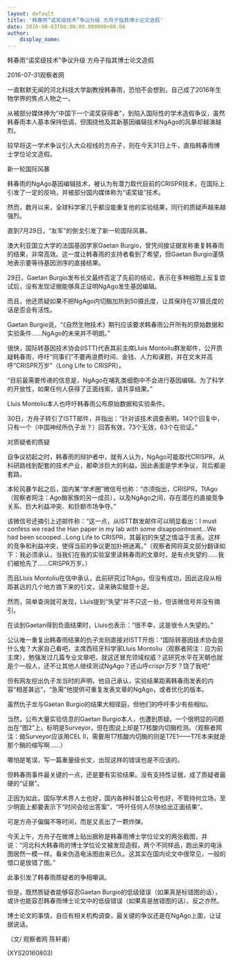 ```yaml
---
layout: default
title: '韩春雨“诺奖级技术”争议升级 方舟子指其博士论文造假'
date: 2016-08-03T00:00:00.000000+08:00
author:
    display_name: 
---
```


韩春雨“诺奖级技术”争议升级 方舟子指其博士论文造假

2016-07-31观察者网

一直默默无闻的河北科技大学副教授韩春雨，恐怕不会想到，自己成了2016年生物学界的焦点人物之一。

从被部分媒体捧为“中国下一个诺奖获得者”，到陷入国际性的学术造假争议，虽然韩春雨本人基本保持低调，但围绕他及其新基因编辑技术NgAgo的风暴却越演越烈。

较早将这一学术争议引入大众视线的方舟子，则在今天31日上午，直指韩春雨博士学位论文造假。

新一轮国际风暴

韩春雨的NgAgo基因编辑技术，被认为有潜力取代目前的CRISPR技术，在国际上引发了一定的反响，并被部分国内媒体称为“诺奖级”技术。

然而，数月以来，全球科学家几乎都没能重复他的实验结果，同行的质疑声越来越强烈。

直到7月29日，“友军”的倒戈引发了新一轮国际风暴。

澳大利亚国立大学的法国基因学家Gaetan Burgio，曾凭间接证据宣称重复韩春雨的结果，非常高效。这一度让韩春雨的支持者看到了希望，但Gaetan Burgio谨慎地表示要等待基因测序的直接结果。

29日，Gaetan Burgio发布长文最终否定了先前的结论，表示在多种细胞上反复尝试后，没有发现证据能够真正证明NgAgo发生基因编辑。

而且，他还质疑如果不把NgAgo内切酶加热到50摄氏度，让其保持在37摄氏度的话是否会有活性。

Gaetan Burgio说，“《自然生物技术》期刊应该要求韩春雨公开所有的原始数据和实验条件……NgAgo的未来并不明朗。”

很快，国际转基因技术协会(ISTT)代表其前主席Lluis Montoliu群发邮件，公开质疑韩春雨，呼吁“同事们”不要再浪费时间、金钱、人力和课题，并在文末并高呼“CRISPR万岁”（Long Life to CRISPR）。

“目前最需要传递的信息是，NgAgo在哺乳类细胞中不会进行基因编辑。为了科学的开放性，如果任何人获得了正面线索，请共享结果。”

Lluis Montoliu本人也呼吁韩春雨公布原始数据和实验条件。

30日，方舟子转引了ISTT邮件，并指出：“针对该技术调查表明，140个回复中，只有一个（中国神经所仇子龙？）回答有效，73个无效，63个在验证。”

对质疑者的质疑

自争议初起之时，韩春雨的辩护者中，就有人认为，NgAgo可能取代CRISPR，从科研路线到配套的技术产业，都牵涉巨大的利益。因此表面是学术争议，背后都是套路。

本轮风暴乍起之后，国内某“学术圈”微信号也称：“亦须指出，CRISPR，TtAgo（观察者网注：Ago酶家族的另一成员），以及NgAgo之间，存在潜在的直接竞争关系、巨大利益冲突、和巨额市场争夺。”

该微信号还摘引上述邮件称：“这一点，从ISTT群发邮件可以明显看出：I must confess we read the Han paper in my lab with some disappointment...We had been scooped...Long Life to CRISPR，其最初的失望之情溢于言表。这样的竞争和利益冲突，使得当前的争议更加扑朔迷离。”（观察者网将英文部分翻译如下：我必须承认，当我们在我的实验室里读韩春雨的文章时，是有点失望的……我们被抢先了……CRISPR万岁。）

而且Lluis Montoliu在信中承认，此前研究过TtAgo，但没有成功，因此这段从相距甚远的几个地方摘下来的引文，读来确实醋意十足。

然而，简单查询就可发现，Lluis提到“失望”并不只这一处，但该微信号并没有摘引。

在谈到Gaetan得到负面结果时，Lluis也表示：“很不幸，这是很令人失望的。”

公认唯一重复出韩春雨结果的仇子龙则直接对ISTT开炮：“国际转基因技术协会是什么鬼？大家自己看吧，主席西班牙科学家Lluis Montoliu（观察者网注：应为前主席），勉强发过几篇专业文章吧，就这还冒充领域权威？这研究水平在天朝也就是个一般人，还不让其他人继续测试NgAgo？还山呼crispr万岁？饶了我吧”

但有网友挖出仇子龙当时的声明，他自己承认，实验结果距离韩春雨发表的内容“相差甚远”，“急需”他提供可重复发表文章的NgAgo，或者优化的版本。

虽然仇子龙与Gaetan Burgio的结果大相径庭，但他们的呼吁多少有些相似。

当然，公布大量实验信息的Gaetan Burgio本人，也遭到质疑。一个很明显的问题出在“图2”上，标明是Surveyor，但在图说上却是T7核酸内切酶检测。（观察者网注：做Surveyor应该用CEL II，需要用T7核酸内切酶的则是T7E1——T7E本来就是那个酶的缩写啊……）

哪怕是笔误，写一篇重量级长文，出现这样的错误也是不应该的。

但韩春雨事件最关键的一点，还是要有实验结果。没有支持性证据，成了质疑者最硬的“证据”。

正因为如此，国际学术界人士也好，国内各种科普公众号也好，不管持何立场，至少明面上都要表示下“时间会给出答案”，“呼吁任何人尽快给出正面结果”。

可是方舟子偏偏不等时间，而是又丢出了一颗炸弹。

今天上午，方舟子在微博上贴出据称是韩春雨博士学位论文的两张截图，并说：“河北科大韩春雨的博士学位论文被发现造假，两个不同样品，跑出来的电泳图居然一模一样。看来伪造电泳图由来已久。这其实在国内论文中很常见，一般的借口是放错了图。”

此事引发了韩春雨质疑者的争相嘲讽。

但是，既然质疑者能够容忍Gaetan Burgio的低级错误（如果真是标错图的话），或许也能容忍韩春雨博士论文中的低级错误（如果真是放错图的话）。反之亦然。

博士论文的事情，自应有相关机构调查，最关键的争议还是在NgAgo上面，让证据说话。

（文/ 观察者网 陈轩甫）

(XYS20160803)

